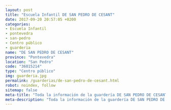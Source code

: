 ```yaml
---
layout: post
title: "Escuela Infantil DE SAN PEDRO DE CESANT"
date: 2017-09-20 20:57:05 +0200
categories:
- Escuela Infantil
- pontevedra
- san-pedro
- Centro público
- guarderia
name: "DE SAN PEDRO DE CESANT"
province: "Pontevedra"
location: "San Pedro"
code: "36015214"
type: "Centro público"
img: guarderia.jpg
permalink: /guarderias/de-san-pedro-de-cesant.html
robot: noindex, follow
sitemap: false
meta-title: "Toda la información de la guardería DE SAN PEDRO DE CESANT"
meta-description: "Toda la información de la guardería DE SAN PEDRO DE CESANT"
---
```

